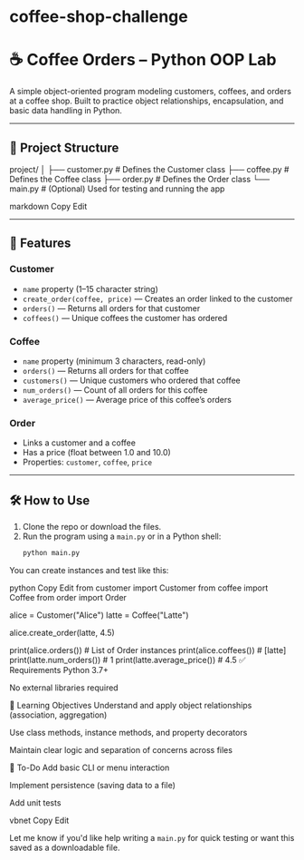 # coffee-shop-challenge

# ☕ Coffee Orders – Python OOP Lab

A simple object-oriented program modeling customers, coffees, and orders at a coffee shop. Built to practice object relationships, encapsulation, and basic data handling in Python.

---

## 📁 Project Structure

project/
│
├── customer.py # Defines the Customer class
├── coffee.py # Defines the Coffee class
├── order.py # Defines the Order class
└── main.py # (Optional) Used for testing and running the app

markdown
Copy
Edit

---

## 📌 Features

### Customer
- `name` property (1–15 character string)
- `create_order(coffee, price)` — Creates an order linked to the customer
- `orders()` — Returns all orders for that customer
- `coffees()` — Unique coffees the customer has ordered

### Coffee
- `name` property (minimum 3 characters, read-only)
- `orders()` — Returns all orders for that coffee
- `customers()` — Unique customers who ordered that coffee
- `num_orders()` — Count of all orders for this coffee
- `average_price()` — Average price of this coffee’s orders

### Order
- Links a customer and a coffee
- Has a price (float between 1.0 and 10.0)
- Properties: `customer`, `coffee`, `price`

---

## 🛠️ How to Use

1. Clone the repo or download the files.
2. Run the program using a `main.py` or in a Python shell:
   ```bash
   python main.py
You can create instances and test like this:

python
Copy
Edit
from customer import Customer
from coffee import Coffee
from order import Order

alice = Customer("Alice")
latte = Coffee("Latte")

alice.create_order(latte, 4.5)

print(alice.orders())         # List of Order instances
print(alice.coffees())        # [latte]
print(latte.num_orders())     # 1
print(latte.average_price())  # 4.5
✅ Requirements
Python 3.7+

No external libraries required

🧠 Learning Objectives
Understand and apply object relationships (association, aggregation)

Use class methods, instance methods, and property decorators

Maintain clear logic and separation of concerns across files

🚧 To-Do
Add basic CLI or menu interaction

Implement persistence (saving data to a file)

Add unit tests

vbnet
Copy
Edit

Let me know if you'd like help writing a `main.py` for quick testing or want this saved as a downloadable file.









